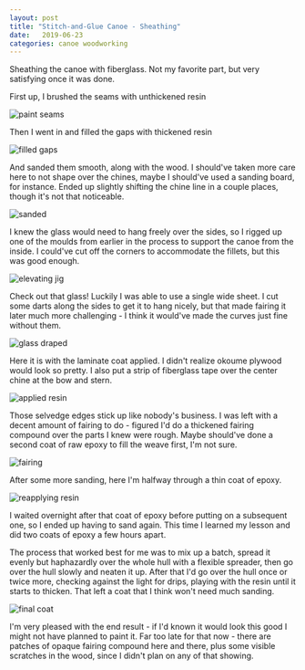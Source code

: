 ```yaml
---
layout: post
title: "Stitch-and-Glue Canoe - Sheathing"
date:   2019-06-23
categories: canoe woodworking
---
```


Sheathing the canoe with fiberglass. Not my favorite part, but very satisfying
once it was done.

First up, I brushed the seams with unthickened resin

![paint seams](https://i.imgur.com/zpj4LyB.jpg)

Then I went in and filled the gaps with thickened resin

![filled gaps](https://i.imgur.com/1iQjH6t.jpg)

And sanded them smooth, along with the wood. I should've taken more care here to
not shape over the chines, maybe I should've used a sanding board, for instance.
Ended up slightly shifting the chine line in a couple places, though it's not
that noticeable.

![sanded](https://i.imgur.com/D4Awqk6.jpg)

I knew the glass would need to hang freely over the sides, so I rigged up one of
the moulds from earlier in the process to support the canoe from the inside. I
could've cut off the corners to accommodate the fillets, but this was good
enough.

![elevating jig](https://i.imgur.com/RYf2hBw.jpg)

Check out that glass! Luckily I was able to use a single wide sheet. I cut
some darts along the sides to get it to hang nicely, but that made fairing it later much more
challenging - I think it would've made the curves just fine without them.

![glass draped](https://i.imgur.com/GGsFXAt.jpg)

Here it is with the laminate coat applied. I didn't realize okoume plywood would
look so pretty. I also put a strip of fiberglass tape over the center chine at
the bow and stern.

![applied resin](https://i.imgur.com/76NMTEM.jpg)

Those selvedge edges stick up like nobody's business. I was left with a decent
amount of fairing to do - figured I'd do a thickened fairing compound over the
parts I knew were rough. Maybe should've done a second coat of raw epoxy to fill
the weave first, I'm not sure.

![fairing](https://i.imgur.com/IVg6mVj.jpg)

After some more sanding, here I'm halfway through a thin coat of epoxy.

![reapplying resin](https://i.imgur.com/K1R9zrl.jpg)

I waited overnight after that coat of epoxy before putting on a subsequent one,
so I ended up having to sand again. This time I learned my lesson and did two
coats of epoxy a few hours apart.

The process that worked best for me was to mix up a batch, spread it evenly but
haphazardly over the whole hull with a flexible spreader, then go over the hull
slowly and neaten it up. After that I'd go over the hull once or twice more,
checking against the light for drips, playing with the resin until it starts to
thicken. That left a coat that I think won't need much sanding.

![final coat](https://i.imgur.com/kaj20Ml.jpg)

I'm very pleased with the end result - if I'd known it would look this good I
might not have planned to paint it. Far too late for that now - there are
patches of opaque fairing compound here and there, plus some visible scratches
in the wood, since I didn't plan on any of that showing.
